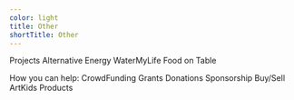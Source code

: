 ```yaml
---
color: light
title: Other
shortTitle: Other
---
```


Projects
      Alternative Energy
      WaterMyLife
      Food on Table

How you can help:
CrowdFunding
Grants
Donations
Sponsorship
Buy/Sell ArtKids Products